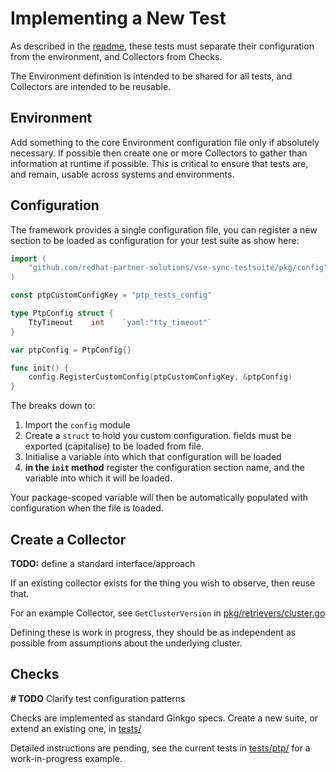 # Implementing a New Test

As described in the [readme](../README.md), these tests must separate their configuration from the environment, and Collectors from Checks.

The Environment definition is intended to be shared for all tests, and Collectors are intended to be reusable.

## Environment

Add something to the core Environment configuration file only if absolutely necessary. If possible then create one or more Collectors to gather than information at runtime if possible. This is critical to ensure that tests are, and remain, usable across systems and environments.

## Configuration

The framework provides a single configuration file, you can register a new section to be loaded as configuration for your test suite as show here:

```go
import (
	"github.com/redhat-partner-solutions/vse-sync-testsuite/pkg/config"
)

const ptpCustomConfigKey = "ptp_tests_config"

type PtpConfig struct {
	TtyTimeout    int    `yaml:"tty_timeout"`
}

var ptpConfig = PtpConfig{}

func init() {
	config.RegisterCustomConfig(ptpCustomConfigKey, &ptpConfig)
}
```

The breaks down to:
1. Import the `config` module
1. Create a `struct` to hold you custom configuration. fields must be exported (capitalise) to be loaded from file.
1. Initialise a variable into which that configuration will be loaded
1. **in the `init` method** register the configuration section name, and the variable into which it will be loaded.

Your package-scoped variable will then be automatically populated with configuration when the file is loaded.


## Create a Collector

**TODO:** define a standard interface/approach

If an existing collector exists for the thing you wish to observe, then reuse that.

For an example Collector, see `GetClusterVersion` in [pkg/retrievers/cluster.go](../pkg/retrievers/cluster.go)

Defining these is work in progress, they should be as independent as possible from assumptions about the underlying cluster.


## Checks

**# TODO** Clarify test configuration patterns

Checks are implemented as standard Ginkgo specs. Create a new suite, or extend an existing one, in [tests/](../tests)

Detailed instructions are pending, see the current tests in [tests/ptp/](../tests/ptp/tgm.go) for a work-in-progress example.

